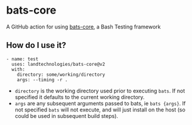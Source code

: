 # bats-core

A GitHub action for using [bats-core](https://github.com/bats-core/bats-core), a Bash Testing framework

## How do I use it?

```shell
- name: test
  uses: landtechnologies/bats-core@v2
  with:
    directory: some/working/directory
    args: --timing -r .
```

- `directory` is the working directory used prior to executing `bats`. If not specified it defaults to the current working directory.
- `args` are any subsequent arguments passed to bats, ie `bats {args}`. If not specified `bats` will not execute, and will just install on the host (so could be used in subsequent build steps).
